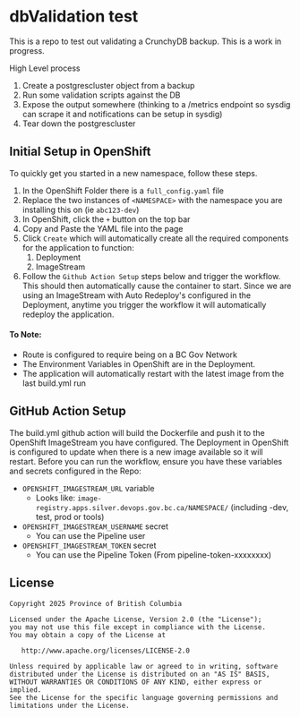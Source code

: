 # dbValidation test

This is a repo to test out validating a CrunchyDB backup. This is a work in progress.

High Level process
1. Create a postgrescluster object from a backup
1. Run some validation scripts against the DB
1. Expose the output somewhere (thinking to a /metrics endpoint so sysdig can scrape it and notifications can be setup in sysdig)
1. Tear down the postgrescluster


## Initial Setup in OpenShift
To quickly get you started in a new namespace, follow these steps. 
1. In the OpenShift Folder there is a `full_config.yaml` file
1. Replace the two instances of `<NAMESPACE>` with the namespace you are installing this on (ie `abc123-dev`)
1. In OpenShift, click the `+` button on the top bar
1. Copy and Paste the YAML file into the page
1. Click `Create` which will automatically create all the required components for the application to function:
    1. Deployment
    1. ImageStream
1. Follow the `Github Action Setup` steps below and trigger the workflow. This should then automatically cause the container to start. Since we are using an ImageStream with Auto Redeploy's configured in the Deployment, anytime you trigger the workflow it will automatically redeploy the application.

#### To Note:
- Route is configured to require being on a BC Gov Network
- The Environment Variables in OpenShift are in the Deployment.
- The application will automatically restart with the latest image from the last build.yml run

## GitHub Action Setup
The build.yml github action will build the Dockerfile and push it to the OpenShift ImageStream you have configured. The Deployment in OpenShift is configured to update when there is a new image available so it will restart.
Before you can run the workflow, ensure you have these variables and secrets configured in the Repo:
- `OPENSHIFT_IMAGESTREAM_URL` variable
    - Looks like: `image-registry.apps.silver.devops.gov.bc.ca/NAMESPACE/` (including -dev, test, prod or tools)
- `OPENSHIFT_IMAGESTREAM_USERNAME` secret
    - You can use the Pipeline user
- `OPENSHIFT_IMAGESTREAM_TOKEN` secret
    - You can use the Pipeline Token (From pipeline-token-xxxxxxxx)


## License
```
Copyright 2025 Province of British Columbia

Licensed under the Apache License, Version 2.0 (the "License");
you may not use this file except in compliance with the License.
You may obtain a copy of the License at

   http://www.apache.org/licenses/LICENSE-2.0

Unless required by applicable law or agreed to in writing, software
distributed under the License is distributed on an "AS IS" BASIS,
WITHOUT WARRANTIES OR CONDITIONS OF ANY KIND, either express or implied.
See the License for the specific language governing permissions and
limitations under the License.
```